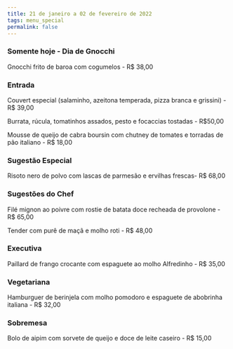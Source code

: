 ```yaml
---
title: 21 de janeiro a 02 de fevereiro de 2022
tags: menu_special
permalink: false
---
```

### Somente hoje - Dia de Gnocchi

Gnocchi frito de baroa com cogumelos - R$ 38,00

### Entrada

Couvert especial (salaminho, azeitona temperada, pizza branca e grissini) - R$ 39,00

Burrata, rúcula, tomatinhos assados, pesto e focaccias tostadas - R$50,00

Mousse de queijo de cabra boursin com chutney de tomates e torradas de pão italiano - R$ 18,00

### Sugestão Especial

Risoto nero de polvo com lascas de parmesão e ervilhas frescas- R$ 68,00

### Sugestões do Chef

Filé mignon ao poivre com rostie de batata doce recheada de provolone - R$ 65,00

Tender com purê de maçã e molho roti - R$ 48,00

### Executiva

Paillard de frango crocante com espaguete ao molho Alfredinho - R$ 35,00

### Vegetariana

Hamburguer de berinjela com molho pomodoro e espaguete de abobrinha italiana - R$ 32,00

### Sobremesa

Bolo de aipim com sorvete de queijo e doce de leite caseiro - R$ 15,00